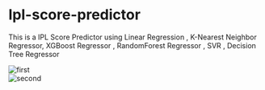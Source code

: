 # Ipl-score-predictor
This is a IPL Score Predictor using Linear Regression , K-Nearest Neighbor Regressor,  XGBoost Regressor , RandomForest Regressor ,  SVR ,  Decision Tree Regressor <br> 

![first](https://github.com/ShivamKaushik316/Ipl-score-predictor/assets/105926192/10dce03c-5c80-43df-9fdc-6ccbbff9ca63)
<br>
![second](https://github.com/ShivamKaushik316/Ipl-score-predictor/assets/105926192/e9b07935-f3bf-45db-8b6e-e507c48ddf3d)
